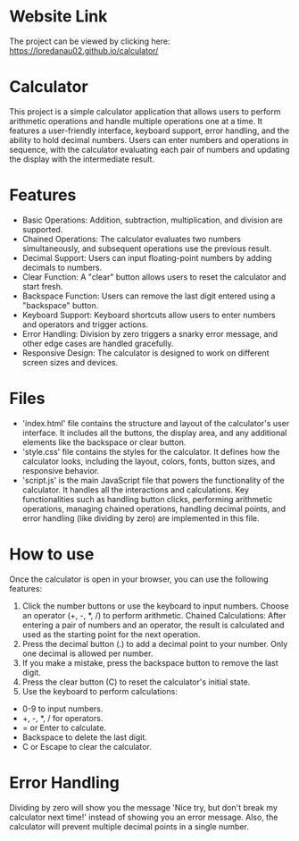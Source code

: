 # Website Link 
The project can be viewed by clicking here: https://loredanau02.github.io/calculator/

# Calculator
This project is a simple calculator application that allows users to perform arithmetic operations and handle multiple operations one at a time. It features a user-friendly interface, keyboard support, error handling, and the ability to hold decimal numbers. Users can enter numbers and operations in sequence, with the calculator evaluating each pair of numbers and updating the display with the intermediate result.

# Features
* Basic Operations: Addition, subtraction, multiplication, and division are supported.
* Chained Operations: The calculator evaluates two numbers simultaneously, and subsequent operations use the previous result.
* Decimal Support: Users can input floating-point numbers by adding decimals to numbers.
* Clear Function: A "clear" button allows users to reset the calculator and start fresh.
* Backspace Function: Users can remove the last digit entered using a "backspace" button.
* Keyboard Support: Keyboard shortcuts allow users to enter numbers and operators and trigger actions.
* Error Handling: Division by zero triggers a snarky error message, and other edge cases are handled gracefully.
* Responsive Design: The calculator is designed to work on different screen sizes and devices.

# Files 
- 'index.html' file contains the structure and layout of the calculator's user interface. It includes all the buttons, the display area, and any additional elements like the backspace or clear button.
- 'style.css' file contains the styles for the calculator. It defines how the calculator looks, including the layout, colors, fonts, button sizes, and responsive behavior.
- 'script.js' is the main JavaScript file that powers the functionality of the calculator. It handles all the interactions and calculations. Key functionalities such as handling button clicks, performing arithmetic operations, managing chained operations, handling decimal points, and error handling (like dividing by zero) are implemented in this file.

# How to use
Once the calculator is open in your browser, you can use the following features:
1. Click the number buttons or use the keyboard to input numbers. Choose an operator (+, -, *, /) to perform arithmetic.
Chained Calculations: After entering a pair of numbers and an operator, the result is calculated and used as the starting point for the next operation.
2. Press the decimal button (.) to add a decimal point to your number. Only one decimal is allowed per number.
3. If you make a mistake, press the backspace button to remove the last digit.
4. Press the clear button (C) to reset the calculator's initial state.
5. Use the keyboard to perform calculations:
* 0-9 to input numbers.
* +, -, *, / for operators.
* = or Enter to calculate.
* Backspace to delete the last digit.
* C or Escape to clear the calculator.

# Error Handling 
Dividing by zero will show you the message 'Nice try, but don't break my calculator next time!' instead of showing you an error message.
Also, the calculator will prevent multiple decimal points in a single number.
